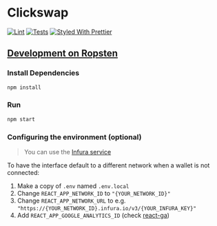 # Clickswap

[![Lint](https://github.com/Uniswap/uniswap-interface/workflows/Lint/badge.svg)](https://github.com/Uniswap/uniswap-interface/actions?query=workflow%3ALint)
[![Tests](https://github.com/Uniswap/uniswap-interface/workflows/Tests/badge.svg)](https://github.com/Uniswap/uniswap-interface/actions?query=workflow%3ATests)
[![Styled With Prettier](https://img.shields.io/badge/code_style-prettier-ff69b4.svg)](https://prettier.io/)

## [Development on Ropsten](https://noteternal.github.io/clickswap/)

### Install Dependencies

```bash
npm install
```

### Run

```bash
npm start
```

### Configuring the environment (optional)

> You can use the [Infura service](https://infura.io/)

To have the interface default to a different network when a wallet is not connected:

1. Make a copy of `.env` named `.env.local`
2. Change `REACT_APP_NETWORK_ID` to `"{YOUR_NETWORK_ID}"`
3. Change `REACT_APP_NETWORK_URL` to e.g. `"https://{YOUR_NETWORK_ID}.infura.io/v3/{YOUR_INFURA_KEY}"`
4. Add `REACT_APP_GOOGLE_ANALYTICS_ID` (check [react-ga](https://github.com/react-ga/react-ga))
